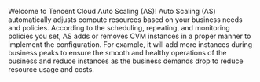 ﻿Welcome to Tencent Cloud Auto Scaling (AS)!
Auto Scaling (AS) automatically adjusts compute resources based on your business needs and policies. According to the scheduling, repeating, and monitoring policies you set, AS adds or removes CVM instances in a proper manner to implement the configuration. For example, it will add more instances during business peaks to ensure the smooth and healthy operations of the business and reduce instances as the business demands drop to reduce resource usage and costs.
